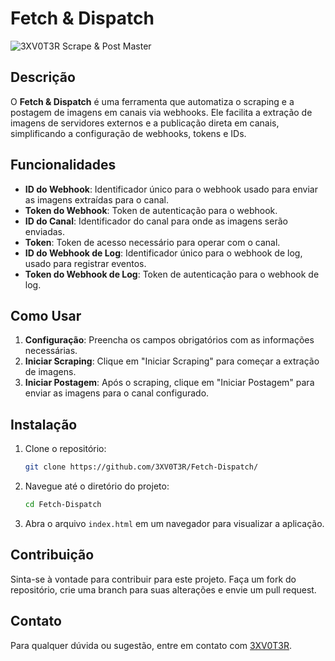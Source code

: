 # Fetch & Dispatch

![3XV0T3R Scrape & Post Master](https://media.discordapp.net/attachments/1266269802532438027/1269236464663793727/image.png?ex=66af5412&is=66ae0292&hm=a30f5e66cb4ee8ea4ec857317803d488ad2fe768ec0d4cc88ff94a986e0426a5&=&format=webp&quality=lossless&width=643&height=473)

## Descrição

O **Fetch & Dispatch** é uma ferramenta que automatiza o scraping e a postagem de imagens em canais via webhooks. Ele facilita a extração de imagens de servidores externos e a publicação direta em canais, simplificando a configuração de webhooks, tokens e IDs.

## Funcionalidades

- **ID do Webhook**: Identificador único para o webhook usado para enviar as imagens extraídas para o canal.
- **Token do Webhook**: Token de autenticação para o webhook.
- **ID do Canal**: Identificador do canal para onde as imagens serão enviadas.
- **Token**: Token de acesso necessário para operar com o canal.
- **ID do Webhook de Log**: Identificador único para o webhook de log, usado para registrar eventos.
- **Token do Webhook de Log**: Token de autenticação para o webhook de log.

## Como Usar

1. **Configuração**: Preencha os campos obrigatórios com as informações necessárias.
2. **Iniciar Scraping**: Clique em "Iniciar Scraping" para começar a extração de imagens.
3. **Iniciar Postagem**: Após o scraping, clique em "Iniciar Postagem" para enviar as imagens para o canal configurado.

## Instalação

1. Clone o repositório:
    ```bash
    git clone https://github.com/3XV0T3R/Fetch-Dispatch/
    ```
2. Navegue até o diretório do projeto:
    ```bash
    cd Fetch-Dispatch
    ```
3. Abra o arquivo `index.html` em um navegador para visualizar a aplicação.

## Contribuição

Sinta-se à vontade para contribuir para este projeto. Faça um fork do repositório, crie uma branch para suas alterações e envie um pull request.

## Contato

Para qualquer dúvida ou sugestão, entre em contato com [3XV0T3R](https://discord.gg/9MBRne88mY).
